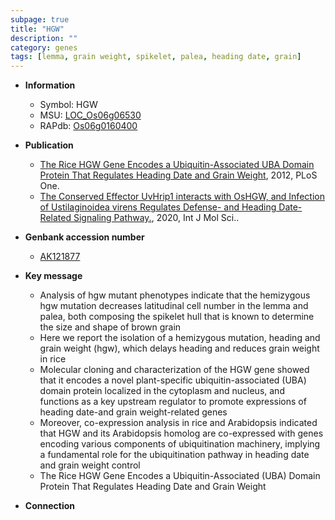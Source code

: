 ```yaml
---
subpage: true
title: "HGW"
description: ""
category: genes
tags: [lemma, grain weight, spikelet, palea, heading date, grain]
---
```


* **Information**  
    + Symbol: HGW  
    + MSU: [LOC_Os06g06530](http://rice.plantbiology.msu.edu/cgi-bin/ORF_infopage.cgi?orf=LOC_Os06g06530)  
    + RAPdb: [Os06g0160400](http://rapdb.dna.affrc.go.jp/viewer/gbrowse_details/irgsp1?name=Os06g0160400)  

* **Publication**  
    + [The Rice HGW Gene Encodes a Ubiquitin-Associated UBA Domain Protein That Regulates Heading Date and Grain Weight](http://www.ncbi.nlm.nih.gov/pubmed?term=The+Rice+HGW+Gene+Encodes+a+Ubiquitin-Associated+UBA+Domain+Protein+That+Regulates+Heading+Date+and+Grain+Weight%5BTitle%5D), 2012, PLoS One.
    + [The Conserved Effector UvHrip1 interacts with OsHGW, and Infection of Ustilaginoidea virens Regulates Defense- and Heading Date-Related Signaling Pathway.](http://www.ncbi.nlm.nih.gov/pubmed?term=The+Conserved+Effector+UvHrip1+interacts+with+OsHGW,+and+Infection+of+Ustilaginoidea+virens+Regulates+Defense-+and+Heading+Date-Related+Signaling+Pathway.%5BTitle%5D), 2020, Int J Mol Sci..

* **Genbank accession number**  
    + [AK121877](http://www.ncbi.nlm.nih.gov/nuccore/AK121877)

* **Key message**  
    + Analysis of hgw mutant phenotypes indicate that the hemizygous hgw mutation decreases latitudinal cell number in the lemma and palea, both composing the spikelet hull that is known to determine the size and shape of brown grain
    + Here we report the isolation of a hemizygous mutation, heading and grain weight (hgw), which delays heading and reduces grain weight in rice
    + Molecular cloning and characterization of the HGW gene showed that it encodes a novel plant-specific ubiquitin-associated (UBA) domain protein localized in the cytoplasm and nucleus, and functions as a key upstream regulator to promote expressions of heading date-and grain weight-related genes
    + Moreover, co-expression analysis in rice and Arabidopsis indicated that HGW and its Arabidopsis homolog are co-expressed with genes encoding various components of ubiquitination machinery, implying a fundamental role for the ubiquitination pathway in heading date and grain weight control
    + The Rice HGW Gene Encodes a Ubiquitin-Associated (UBA) Domain Protein That Regulates Heading Date and Grain Weight

* **Connection**  



